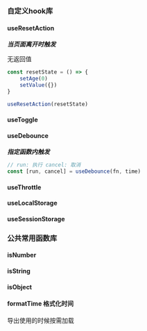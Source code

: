 ### 自定义hook库


#### useResetAction

***当页面离开时触发***

无返回值

```js
const resetState = () => {
    setAge(0)
    setValue({})
}

useResetAction(resetState)
```

#### useToggle

#### useDebounce

***指定函数内触发***

```js
// run: 执行 cancel: 取消
const [run, cancel] = useDebounce(fn, time)

```

#### useThrottle

#### useLocalStorage

#### useSessionStorage


### 公共常用函数库


#### isNumber

#### isString

#### isObject

#### formatTime 格式化时间


导出使用的时候按需加载
